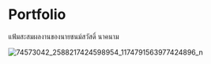 # Portfolio
แฟ้มสะสมผลงานของนายชนม์สวัสดิ์ นาคนาม

![74573042_2588217424598954_1174791563977424896_n](https://user-images.githubusercontent.com/61898331/148771843-db6bcadc-4a08-4d49-b665-c96d02fb0442.jpg)
